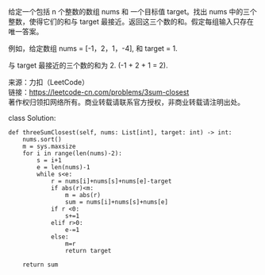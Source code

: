 给定一个包括 n 个整数的数组 nums 和 一个目标值 target。找出 nums 中的三个整数，使得它们的和与 target 最接近。返回这三个数的和。假定每组输入只存在唯一答案。

例如，给定数组 nums = [-1，2，1，-4], 和 target = 1.

与 target 最接近的三个数的和为 2. (-1 + 2 + 1 = 2).

来源：力扣（LeetCode）  
链接：https://leetcode-cn.com/problems/3sum-closest  
著作权归领扣网络所有。商业转载请联系官方授权，非商业转载请注明出处。  

class Solution:

    def threeSumClosest(self, nums: List[int], target: int) -> int:
        nums.sort()
        m = sys.maxsize
        for i in range(len(nums)-2):
            s = i+1
            e = len(nums)-1
            while s<e:
                r = nums[i]+nums[s]+nums[e]-target
                if abs(r)<m:
                    m = abs(r)
                    sum = nums[i]+nums[s]+nums[e]
                if r <0:
                    s+=1
                elif r>0:
                    e-=1
                else:
                    m=r
                    return target
                
        return sum

